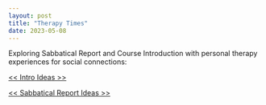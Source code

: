 ```yaml
---
layout: post
title: "Therapy Times"
date: 2023-05-08
---
```


Exploring Sabbatical Report and Course Introduction with personal therapy experiences for social connections:

[<< Intro Ideas >>](https://drive.google.com/file/d/1NdeodjIOtcEEh2j3NHBuxjqyHYKA_qKj/view?usp=sharing) 

[<< Sabbatical Report Ideas >>](https://drive.google.com/file/d/1Nt9fqyyOg_E3iHaKsQKNyLaLe8mPw8Hf/view?usp=sharing) 
